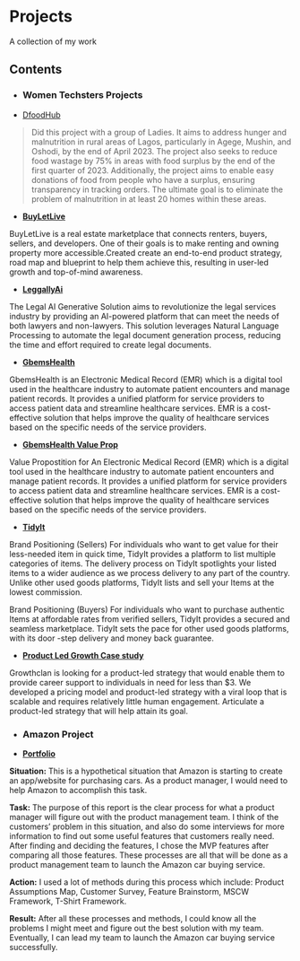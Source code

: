 # Projects
A collection of my work

## Contents

* ### Women Techsters Projects
- [DfoodHub](https://github.com/Lizwealth/Projects/blob/main/DFOODHUB.zip)

>Did this project with a group of Ladies. It aims to address hunger and malnutrition in rural areas of Lagos, particularly in Agege, Mushin, and Oshodi, by the end of April 2023. The project also seeks to reduce food wastage by 75% in areas with food surplus by the end of the first quarter of 2023. Additionally, the project aims to enable easy donations of food from people who have a surplus, ensuring transparency in tracking orders. The ultimate goal is to eliminate the problem of malnutrition in at least 20 homes within these areas.


- **[BuyLetLive](https://github.com/Lizwealth/Projects/blob/main/BuyLetLive%20Presentation.pptx)**

BuyLetLive is a real estate marketplace that connects renters, buyers, sellers, and developers. One of their goals is to make renting and owning property more accessible.Created create an end-to-end product strategy, road map and blueprint to help them achieve this, resulting in user-led growth and top-of-mind awareness. 



- **[LeggallyAi](https://github.com/Lizwealth/Projects/blob/main/LegallyAI.zip)**

The Legal AI Generative Solution aims to revolutionize the legal services industry by providing an AI-powered platform that can meet the needs of both lawyers and non-lawyers. This solution leverages Natural Language Processing to automate the legal document generation process, reducing the time and effort required to create legal documents.



- **[GbemsHealth](https://github.com/Lizwealth/Projects/blob/main/GBEMS%20CARE%20Room%205.pdf)**

GbemsHealth is an Electronic Medical Record (EMR) which is a digital tool used in the healthcare industry to automate patient encounters and manage patient records. It provides a unified platform for service providers to access patient data and streamline healthcare services. EMR is a cost-effective solution that helps improve the quality of healthcare services based on the specific needs of the service providers.



- **[GbemsHealth Value Prop](https://github.com/Lizwealth/Projects/blob/main/Room%204.pdf)**

Value Propostition for An Electronic Medical Record (EMR) which is a digital tool used in the healthcare industry to automate patient encounters and manage patient records. It provides a unified platform for service providers to access patient data and streamline healthcare services. EMR is a cost-effective solution that helps improve the quality of healthcare services based on the specific needs of the service providers.



- **[TidyIt](https://github.com/Lizwealth/Projects/blob/main/TidyIt-20230322T175312Z-001.zip)**

Brand Positioning (Sellers)
For individuals who want to get value for their less-needed item in quick time, TidyIt provides a platform to list multiple categories of items. The delivery process on TidyIt spotlights your listed items to a wider audience as we process delivery to any part of the country. Unlike other used goods platforms, TidyIt lists and sell your Items at the lowest commission.

Brand Positioning (Buyers)
For individuals who want to purchase authentic Items at affordable rates from verified sellers, TidyIt provides a secured and seamless marketplace. TidyIt sets the pace for other used goods platforms, with its door -step delivery and money back guarantee.


- **[Product Led Growth Case study](https://github.com/Lizwealth/Projects/blob/main/ROOM%207%20-PLG%20Q2%20REDONE.docx)**

Growthclan is looking for a product-led strategy that would enable them to provide career support to individuals in need for less than $3. We developed a pricing model and product-led strategy with a viral loop that is scalable and requires relatively little human engagement. Articulate a product-led strategy that will help attain its goal. 



* ### Amazon Project

- **[Portfolio](https://github.com/Lizwealth/Projects/blob/main/Lizzy's%20product-management-portfolio-.pdf)**

**Situation:** This is a hypothetical situation that Amazon is starting to create an app/website for purchasing cars. As a product manager, I would need to help Amazon to accomplish this task. 

**Task:** The purpose of this report is the clear process for what a product manager will figure out with the product management team. I think of the customers’ problem in this situation, and also do some interviews for more information to find out some useful features that customers really need. After finding and deciding the features, I chose the MVP features after comparing all those features. These processes are all that will be done as a product management team to launch the Amazon car buying service.

**Action:** I used a lot of methods during this process which include: Product Assumptions Map, Customer Survey, Feature Brainstorm, MSCW Framework, T-Shirt Framework.

**Result:** After all these processes and methods, I could know all the problems I might meet and figure out the best solution with my team. Eventually, I can lead my team to launch the Amazon car buying service successfully.
